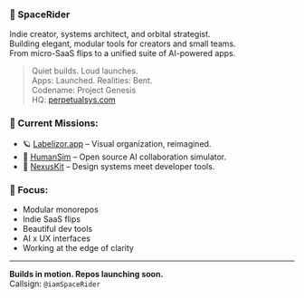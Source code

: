 ### 🧠 SpaceRider

Indie creator, systems architect, and orbital strategist.  
Building elegant, modular tools for creators and small teams.  
From micro-SaaS flips to a unified suite of AI-powered apps.  

> Quiet builds. Loud launches.  
> Apps: Launched. Realities: Bent.  
> Codename: Project Genesis  
> HQ: [perpetualsys.com](https://perpetualsys.com)

### 🌌 Current Missions:
- 🪐 [Labelizor.app](https://labelizor.app) – Visual organization, reimagined.
- 🧠 [HumanSim](https://humansim.app) – Open source AI collaboration simulator.
- 🧰 [NexusKit](https://nexuskit.app) – Design systems meet developer tools.

### 🎯 Focus:
- Modular monorepos  
- Indie SaaS flips  
- Beautiful dev tools  
- AI x UX interfaces  
- Working at the edge of clarity

---

**Builds in motion. Repos launching soon.**  
Callsign: `@iamSpaceRider`
